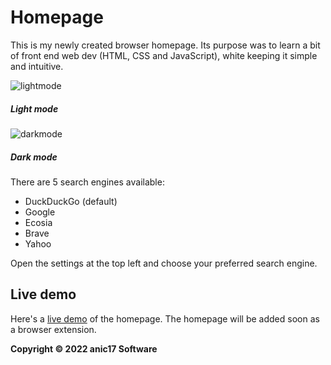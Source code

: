 # Homepage

This is my newly created browser homepage. Its purpose was to learn a bit of front end web dev (HTML, CSS and JavaScript), white keeping it simple and intuitive.  

![lightmode](https://user-images.githubusercontent.com/58483910/193413393-dd3c6376-b7c2-4878-a334-cf430c8e0914.png)
##### Light mode

![darkmode](https://user-images.githubusercontent.com/58483910/193413396-9e4bcc81-de24-4773-bb52-7623ab75bfc8.png)
##### Dark mode

There are 5 search engines available:
 - DuckDuckGo (default)
 - Google
 - Ecosia
 - Brave
 - Yahoo

Open the settings at the top left and choose your preferred search engine.

## Live demo
Here's a [live demo](https://anic17.github.io/homepage) of the homepage. The homepage will be added soon as a browser extension.

**Copyright &copy; 2022 anic17 Software**
